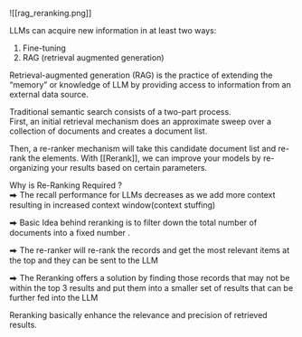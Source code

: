![[rag_reranking.png]]

LLMs can acquire new information in at least two ways:  
1. Fine-tuning  
2. RAG (retrieval augmented generation)  
  
Retrieval-augmented generation (RAG) is the practice of extending the “memory” or knowledge of LLM by providing access to information from an external data source.  
  
Traditional semantic search consists of a two-part process.  
First, an initial retrieval mechanism does an approximate sweep over a collection of documents and creates a document list.  
  
Then, a re-ranker mechanism will take this candidate document list and re-rank the elements. With [[Rerank]], we can improve your models by re-organizing your results based on certain parameters.  
  
Why is Re-Ranking Required ?  
⮕ The recall performance for LLMs decreases as we add more context resulting in increased context window(context stuffing)  
  
⮕ Basic Idea behind reranking is to filter down the total number of documents into a fixed number .  
  
⮕ The re-ranker will re-rank the records and get the most relevant items at the top and they can be sent to the LLM  
  
⮕ The Reranking offers a solution by finding those records that may not be within the top 3 results and put them into a smaller set of results that can be further fed into the LLM  
  
Reranking basically enhance the relevance and precision of retrieved results.